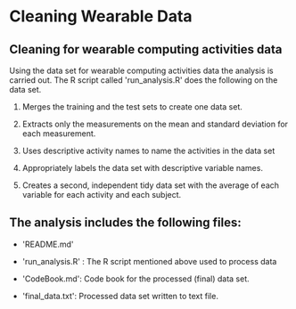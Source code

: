 Cleaning Wearable Data
======================

Cleaning for wearable computing activities data
----------------------------------------

Using the data set for wearable computing activities data the analysis is carried out. The R script called 'run_analysis.R' does the following on the data set.
  1. Merges the training and the test sets to create one data set.
  
  2. Extracts only the measurements on the mean and standard deviation for each measurement.
  
  3. Uses descriptive activity names to name the activities in the data set
  
  4. Appropriately labels the data set with descriptive variable names. 
  
  5. Creates a second, independent tidy data set with the average of each variable for each activity and each subject. 


The analysis includes the following files:
------------------------------------------

- 'README.md'

- 'run_analysis.R' : The R script mentioned above used to process data

- 'CodeBook.md': Code book for the processed (final) data set.

- 'final_data.txt': Processed data set written to text file.


